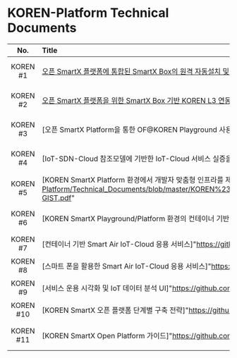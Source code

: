 # KOREN-Platform Technical Documents

|No.|Title|Writer|Date|Remarks  |
|:---:|:-----|:--------|:-----|:--------|
|KOREN #1|[오픈 SmartX 플랫폼에 통합된 SmartX Box의 원격 자동설치 및 제어](https://github.com/KOREN-Platform/Technical_Documents/blob/master/KOREN%2301_%EC%98%A4%ED%94%88%20SmartX%ED%94%8C%EB%9E%AB%ED%8F%BC%EC%97%90_%ED%86%B5%ED%95%A9%EB%90%9CSmartXBox%EC%9D%98_%EC%9B%90%EA%B2%A9%EC%9E%90%EB%8F%99%EC%84%A4%EC%B9%98%EB%B0%8F%EC%A0%9C%EC%96%B4_v1R1.pdf)|GIST OF@KOREN Team|2015.12.12|KOREN 2015 과제|
|KOREN #2|[오픈 SmartX 플랫폼을 위한 SmartX Box 기반 KOREN L3 연동](https://github.com/KOREN-Platform/Technical_Documents/blob/master/KOREN%2302_%EC%98%A4%ED%94%88SmartX%ED%94%8C%EB%9E%AB%ED%8F%BC%EC%9D%84_%EC%9C%84%ED%95%9C_SmartXBox%EA%B8%B0%EB%B0%98_KOREN_L3%EC%97%B0%EB%8F%99_v1R1.pdf)|GIST OF@KOREN Team|2015.12.11|KOREN 2015 과제|
|KOREN #3|[오픈 SmartX Platform을 통한 OF@KOREN Playground 사용자 지원 개선]"https://github.com/KOREN-Platform/Technical_Documents/blob/master/KOREN%2303_%EC%98%A4%ED%94%88%20SmartX%20Platform%EC%9D%84%20%ED%86%B5%ED%95%9C%20OF%40KOREN%20Playground%20%EC%82%AC%EC%9A%A9%EC%9E%90%20%EC%A7%80%EC%9B%90%20%EA%B0%9C%EC%84%A0(GIST).pdf"|GIST OF@KOREN Team|2016.10.10|KOREN 2016 과제|
|KOREN #4|[IoT-SDN-Cloud 참조모델에 기반한 IoT-Cloud 서비스 실증을 위한 SmartX Labs 개발]"https://github.com/KOREN-Platform/Technical_Documents/blob/master/KOREN%2304_IoT-SDN-Cloud%20%EC%B0%B8%EC%A1%B0%EB%AA%A8%EB%8D%B8%EC%97%90%20%EA%B8%B0%EB%B0%98%ED%95%9C%20IoT-Cloud%20%EC%84%9C%EB%B9%84%EC%8A%A4%20%EC%8B%A4%EC%A6%9D%EC%9D%84%20%EC%9C%84%ED%95%9C%20SmartX%20Labs%20%EA%B0%9C%EB%B0%9C%20(GIST).pdf"|GIST OF@KOREN Team|2016.10.10|KOREN 2016 과제|
|KOREN #5|[KOREN SmartX Platform 환경에서 개발자 맞춤형 인프라를 제공하기 위한 인프라 슬라이싱 설계 및 검증]"https://github.com/KOREN-Platform/Technical_Documents/blob/master/KOREN%2305_KOREN%20SmartX%20Platform%20%ED%99%98%EA%B2%BD%EC%97%90%EC%84%9C%20%EA%B0%9C%EB%B0%9C%EC%9E%90%20%EB%A7%9E%EC%B6%A4%ED%98%95%20%EC%9D%B8%ED%94%84%EB%9D%BC%EB%A5%BC%20%EC%A0%9C%EA%B3%B5%ED%95%98%EA%B8%B0%20%EC%9C%84%ED%95%9C%20%EC%9D%B8%ED%94%84%EB%9D%BC%20%EC%8A%AC%EB%9D%BC%EC%9D%B4%EC%8B%B1%20%EC%84%A4%EA%B3%84%20%EB%B0%8F%20%EA%B2%80%EC%A6%9D(2017)-GIST.pdf"|GIST OF@KOREN Team|2017.11.29|KOREN 2017 과제|
|KOREN #6|[KOREN SmartX Playground/Platform 환경의 컨테이너 기반 IoT-Cloud 서비스 지원 워크플로우 실증]"https://github.com/KOREN-Platform/Technical_Documents/blob/master/KOREN%2306_KOREN%20SmartX%20Playground%20Platform%20%ED%99%98%EA%B2%BD%EC%9D%98%20%EC%BB%A8%ED%85%8C%EC%9D%B4%EB%84%88%20%EA%B8%B0%EB%B0%98%20IoT-Cloud%20%EC%84%9C%EB%B9%84%EC%8A%A4%20%EC%A7%80%EC%9B%90%20%EC%9B%8C%ED%81%AC%ED%94%8C%EB%A1%9C%EC%9A%B0%20%EC%8B%A4%EC%A6%9D(2017)-GIST.pdf"|GIST OF@KOREN Team|2017.11.30|KOREN 2017 과제|
|KOREN #7|[컨테이너 기반 Smart Air IoT-Cloud 응용 서비스]"https://github.com/KOREN-Platform/Technical_Documents/blob/master/KOREN%2307_%EC%BB%A8%ED%85%8C%EC%9D%B4%EB%84%88%20%EA%B8%B0%EB%B0%98%20Smart%20Air%20IoT-Cloud%20%EC%9D%91%EC%9A%A9%20%EC%84%9C%EB%B9%84%EC%8A%A4(2017)-%EC%A0%84%EB%82%A8%EB%8C%80%ED%95%99%EA%B5%90.pdf"|JNU Team|2017.11.29|KOREN 2017 과제|
|KOREN #8|[스마트 폰을 활용한 Smart Air IoT-Cloud 응용 서비스]"https://github.com/KOREN-Platform/Technical_Documents/blob/master/KOREN%2308_%EC%8A%A4%EB%A7%88%ED%8A%B8%20%ED%8F%B0%EC%9D%84%20%ED%99%9C%EC%9A%A9%ED%95%9C%20Smart%20Air%20IoT-Cloud%20%EC%9D%91%EC%9A%A9%20%EC%84%9C%EB%B9%84%EC%8A%A4(2017)-%EA%B1%B4%EA%B5%AD%EB%8C%80%ED%95%99%EA%B5%90.pdf"|KU Team|2017.11.30|KOREN 2017 과제|
|KOREN #9|[서비스 운용 시각화 및 IoT 데이터 분석 UI]"https://github.com/KOREN-Platform/Technical_Documents/blob/master/KOREN%2309_%EC%84%9C%EB%B9%84%EC%8A%A4%20%EC%9A%B4%EC%9A%A9%20%EC%8B%9C%EA%B0%81%ED%99%94%20%EB%B0%8F%20IoT%20%EB%8D%B0%EC%9D%B4%ED%84%B0%20%EB%B6%84%EC%84%9D%20UI(2017)-%EC%95%88%EC%96%91%EB%8C%80%ED%95%99%EA%B5%90.pdf"|안양대 Team|2017.11.29|KOREN 2017 과제|
|KOREN #10|[KOREN SmartX 오픈 플랫폼 단계별 구축 전략]"https://github.com/KOREN-Platform/Technical_Documents/blob/master/KOREN%2310_KOREN%20SmartX%20Platform%20%EB%8B%A8%EA%B3%84%EB%B3%84%20%EA%B5%AC%EC%B6%95%20%EC%A0%84%EB%9E%B5(2017)-%EA%B2%BD%EB%B6%81%EB%8C%80%ED%95%99%EA%B5%90.pdf"|석승준 교수|2017.11.30|KOREN 2017 과제|
|KOREN #11|[KOREN SmartX Open Platform 가이드]"https://github.com/KOREN-Platform/Technical_Documents/blob/master/KOREN%2311_KOREN%20SmartX%20Open%20Platform-Guide.pdf" |GIST OF@KOREN Team||2017.11.30|KOREN 2017 과제|
